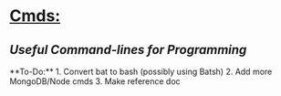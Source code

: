 <h1><strong><a href = "https://github.com/Sondro/Cmds">Cmds:</strong></a></h1> <h2><i>Useful Command-lines for Programming</i></h2>
**To-Do:**
1. Convert bat to bash (possibly using Batsh)
2. Add more MongoDB/Node cmds
3. Make reference doc
